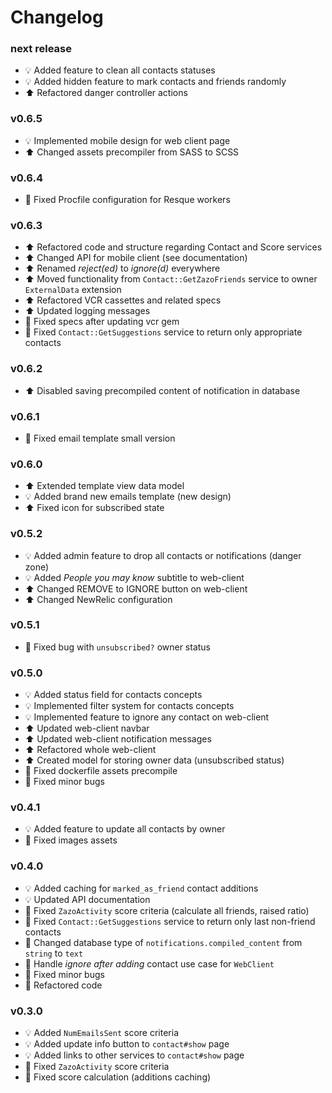 # Changelog

### next release
- :bulb: Added feature to clean all contacts statuses
- :bulb: Added hidden feature to mark contacts and friends randomly
- :arrow_up: Refactored danger controller actions

### v0.6.5
- :bulb: Implemented mobile design for web client page
- :arrow_up: Changed assets precompiler from SASS to SCSS

### v0.6.4
- :hammer: Fixed Procfile configuration for Resque workers

### v0.6.3
- :arrow_up: Refactored code and structure regarding Contact and Score services
- :arrow_up: Changed API for mobile client (see documentation)
- :arrow_up: Renamed *reject(ed)* to *ignore(d)* everywhere
- :arrow_up: Moved functionality from `Contact::GetZazoFriends` service to owner `ExternalData` extension
- :arrow_up: Refactored VCR cassettes and related specs
- :arrow_up: Updated logging messages
- :hammer: Fixed specs after updating vcr gem
- :hammer: Fixed `Contact::GetSuggestions` service to return only appropriate contacts

### v0.6.2
- :arrow_up: Disabled saving precompiled content of notification in database

### v0.6.1
- :hammer: Fixed email template small version

### v0.6.0
- :arrow_up: Extended template view data model
- :bulb: Added brand new emails template (new design)
- :arrow_up: Fixed icon for subscribed state

### v0.5.2
- :bulb: Added admin feature to drop all contacts or notifications (danger zone)
- :bulb: Added *People you may know* subtitle to web-client
- :arrow_up: Changed REMOVE to IGNORE button on web-client
- :arrow_up: Changed NewRelic configuration

### v0.5.1
- :hammer: Fixed bug with `unsubscribed?` owner status

### v0.5.0
- :bulb: Added status field for contacts concepts
- :bulb: Implemented filter system for contacts concepts
- :bulb: Implemented feature to ignore any contact on web-client
- :arrow_up: Updated web-client navbar
- :arrow_up: Updated web-client notification messages
- :arrow_up: Refactored whole web-client
- :arrow_up: Created model for storing owner data (unsubscribed status)
- :hammer: Fixed dockerfile assets precompile
- :hammer: Fixed minor bugs

### v0.4.1
- :bulb: Added feature to update all contacts by owner
- :hammer: Fixed images assets

### v0.4.0
- :bulb: Added caching for `marked_as_friend` contact additions
- :bulb: Updated API documentation
- :hammer: Fixed `ZazoActivity` score criteria (calculate all friends, raised ratio)
- :hammer: Fixed `Contact::GetSuggestions` service to return only last non-friend contacts
- :hammer: Changed database type of `notifications.compiled_content` from `string` to `text`
- :hammer: Handle *ignore after adding* contact use case for `WebClient`
- :hammer: Fixed minor bugs
- :hammer: Refactored code

### v0.3.0
- :bulb: Added `NumEmailsSent` score criteria
- :bulb: Added update info button to `contact#show` page
- :bulb: Added links to other services to `contact#show` page
- :hammer: Fixed `ZazoActivity` score criteria
- :hammer: Fixed score calculation (additions caching)
